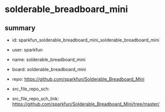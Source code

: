 # solderable_breadboard_mini
 
## summary 
* id: sparkfun_solderable_breadboard_mini_solderable_breadboard_mini
* user: sparkfun
* name: solderable_breadboard_mini
* board: solderable_breadboard_mini
* repo: https://github.com/sparkfun/Solderable_Breadboard_Mini



* src_file_repo_sch: 
* src_file_repo_sch_link: https://github.com/sparkfun/Solderable_Breadboard_Mini/tree/master/




